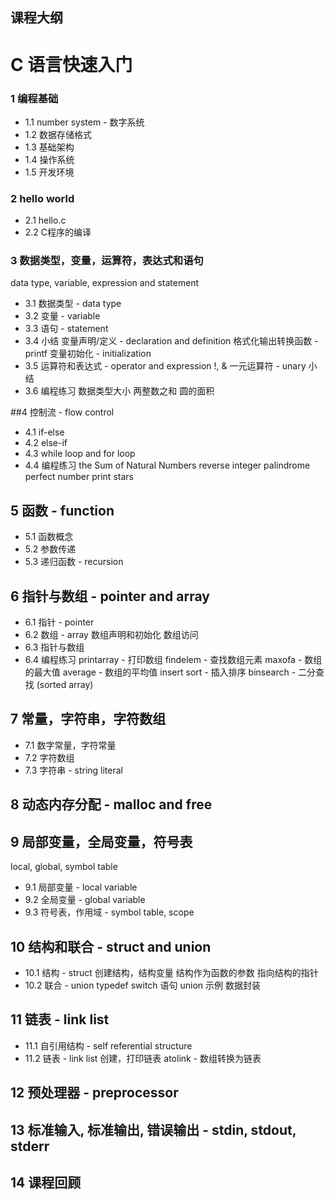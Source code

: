 


## 课程大纲

# C 语言快速入门

### 1 编程基础
- 1.1 number system - 数字系统
- 1.2 数据存储格式
- 1.3 基础架构
- 1.4 操作系统
- 1.5 开发环境

### 2 hello world
- 2.1 hello.c
- 2.2 C程序的编译

### 3 数据类型，变量，运算符，表达式和语句
data type, variable, expression and statement
- 3.1 数据类型 - data type
- 3.2 变量 - variable
- 3.3 语句 - statement
- 3.4 小结
变量声明/定义 - declaration and definition
格式化输出转换函数 - printf
变量初始化 - initialization
- 3.5 运算符和表达式 - operator and expression
!, & 一元运算符 - unary
小结
- 3.6 编程练习
数据类型大小
两整数之和
圆的面积

##4 控制流 - flow control
- 4.1 if-else
- 4.2 else-if
- 4.3 while loop and for loop
- 4.4 编程练习
the Sum of Natural Numbers
reverse integer
palindrome
perfect number
print stars

## 5 函数 - function
- 5.1 函数概念
- 5.2 参数传递
- 5.3 递归函数 - recursion

## 6 指针与数组 - pointer and array
- 6.1 指针 - pointer
- 6.2 数组 - array
数组声明和初始化
数组访问
- 6.3 指针与数组
- 6.4 编程练习
printarray - 打印数组
findelem - 查找数组元素
maxofa - 数组的最大值
average - 数组的平均值
insert sort - 插入排序
binsearch - 二分查找 (sorted array)

## 7 常量，字符串，字符数组
- 7.1 数字常量，字符常量
- 7.2 字符数组
- 7.3 字符串 - string literal

## 8 动态内存分配 - malloc and free

## 9 局部变量，全局变量，符号表
local, global, symbol table
- 9.1 局部变量 - local variable
- 9.2 全局变量 - global variable
- 9.3 符号表，作用域 - symbol table, scope

## 10 结构和联合 - struct and union
- 10.1 结构 - struct
创建结构，结构变量
结构作为函数的参数
指向结构的指针
- 10.2 联合 - union
typedef
switch 语句
union 示例
数据封装 

## 11 链表 - link list
- 11.1 自引用结构 - self referential structure
- 11.2 链表 - link list
创建，打印链表
atolink - 数组转换为链表

## 12 预处理器 - preprocessor

## 13 标准输入, 标准输出, 错误输出 - stdin, stdout, stderr

## 14 课程回顾

